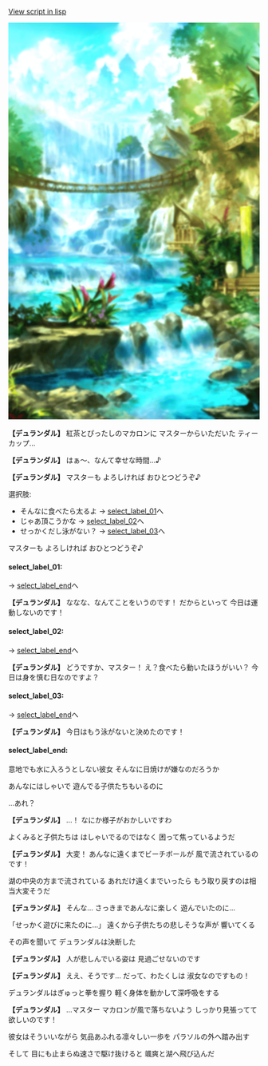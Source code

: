 [View script in lisp](../scripts/210031102.txt)

![sea_jungle_day.png](../images/backgrounds/sea_jungle_day.png)

**【デュランダル】**
紅茶とぴったしのマカロンに
マスターからいただいた
ティーカップ…

**【デュランダル】**
はぁ～、なんて幸せな時間…♪

**【デュランダル】**
マスターも
よろしければ
おひとつどうぞ♪

選択肢:
- そんなに食べたら太るよ → [select_label_01](#select_label_01)へ
- じゃあ頂こうかな → [select_label_02](#select_label_02)へ
- せっかくだし泳がない？ → [select_label_03](#select_label_03)へ

マスターも
よろしければ
おひとつどうぞ♪

#### select_label_01:
 → [select_label_end](#select_label_end)へ

**【デュランダル】**
ななな、なんてことをいうのです！
だからといって
今日は運動しないのです！

#### select_label_02:
 → [select_label_end](#select_label_end)へ

**【デュランダル】**
どうですか、マスター！
え？食べたら動いたほうがいい？
今日は身を慎む日なのですよ？

#### select_label_03:
 → [select_label_end](#select_label_end)へ

**【デュランダル】**
今日はもう泳がないと決めたのです！

#### select_label_end:

意地でも水に入ろうとしない彼女
そんなに日焼けが嫌なのだろうか

あんなにはしゃいで
遊んでる子供たちもいるのに

…あれ？

**【デュランダル】**
…！
なにか様子がおかしいですわ

よくみると子供たちは
はしゃいでるのではなく
困って焦っているようだ

**【デュランダル】**
大変！
あんなに遠くまでビーチボールが
風で流されているのです！

湖の中央の方まで流されている
あれだけ遠くまでいったら
もう取り戻すのは相当大変そうだ

**【デュランダル】**
そんな…
さっきまであんなに楽しく
遊んでいたのに…

「せっかく遊びに来たのに…」
遠くから子供たちの悲しそうな声が
響いてくる

その声を聞いて
デュランダルは決断した

**【デュランダル】**
人が悲しんでいる姿は
見過ごせないのです

**【デュランダル】**
ええ、そうです…
だって、わたくしは
淑女なのですもの！

デュランダルはぎゅっと拳を握り
軽く身体を動かして深呼吸をする

**【デュランダル】**
…マスター
マカロンが風で落ちないよう
しっかり見張ってて欲しいのです！

彼女はそういいながら
気品あふれる凛々しい一歩を
パラソルの外へ踏み出す

そして
目にも止まらぬ速さで駆け抜けると
颯爽と湖へ飛び込んだ

